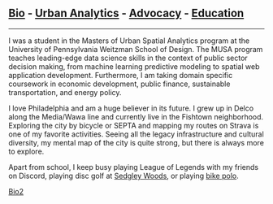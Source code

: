 ## [Bio](/index.md) - [Urban Analytics](/portfolio.md) - [Advocacy](/advocacy.md) - [Education](/education.md) 

---

 I was a student in the Masters of Urban Spatial Analytics program at the University of Pennsylvania Weitzman School of Design. The MUSA program teaches leading-edge data science skills in the context of public sector decision making, from machine learning predictive modeling to spatial web application development. Furthermore, I am taking domain specific coursework in economic development, public finance, sustainable transportation, and energy policy. 
 
 I love Philadelphia and am a huge believer in its future. I grew up in Delco along the Media/Wawa line and currently live in the Fishtown neighborhood. Exploring the city by bicycle or SEPTA and mapping my routes on Strava is one of my favorite activities. Seeing all the legacy infrastructure and cultural diversity, my mental map of the city is quite strong, but there is always more to explore. 
 
  Apart from school, I keep busy playing League of Legends with my friends on Discord, playing disc golf at [Sedgley Woods](https://www.sedgleywoods.com/), or playing [bike polo](https://linktr.ee/phillybikepolo). 
  
[Bio2](/bio2.md)



